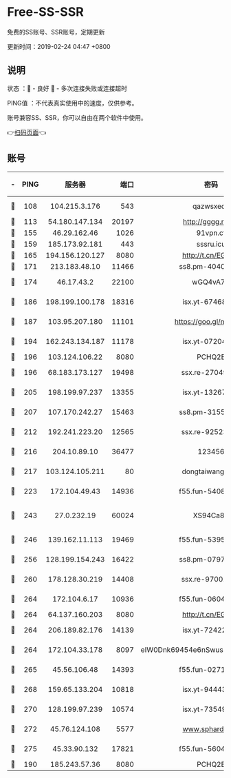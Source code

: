 # Free-SS-SSR

免费的SS账号、SSR账号，定期更新

更新时间：2019-02-24 04:47 +0800

## 说明

状态     ：🙂 - 良好 🙁 - 多次连接失败或连接超时

PING值   ：不代表真实使用中的速度，仅供参考。

账号兼容SS、SSR，你可以自由在两个软件中使用。

👉[扫码页面](https://liesauer.github.io/free-ss-ssr.github.io/)👈

## 账号

|-|PING|服务器|端口|密码|加密方式|区域|
|:----:|:----:|:-----:|-----:|:----:|:----:|:----:|
|🙂|108|104.215.3.176|543|qazwsxedc|aes-256-gcm|JP|
|🙂|113|54.180.147.134|20197|http://gggg.rocks|chacha20|KR|
|🙂|155|46.29.162.46|1026|91vpn.cf|rc4-md5|RU|
|🙂|159|185.173.92.181|443|sssru.icu|rc4-md5|RU|
|🙂|165|194.156.120.127|8080|http://t.cn/EGJIyrl|rc4-md5|RU|
|🙂|171|213.183.48.10|11466|ss8.pm-40405926|rc4-md5|RU|
|🙂|174|46.17.43.2|22100|wGQ4vA7D|aes-256-gcm|RU|
|🙂|186|198.199.100.178|18316|isx.yt-67468554|aes-256-cfb|US|
|🙂|187|103.95.207.180|11101|https://goo.gl/m1zu1p|chacha20-ietf|CN|
|🙂|194|162.243.134.187|11178|isx.yt-07204971|aes-256-cfb|US|
|🙂|196|103.124.106.22|8080|PCHQ2E|rc4-md5|US|
|🙂|196|68.183.173.127|19498|ssx.re-27049875|aes-256-cfb|US|
|🙂|205|198.199.97.237|13355|isx.yt-13267292|aes-256-cfb|US|
|🙂|207|107.170.242.27|15463|ss8.pm-31553028|aes-256-cfb|US|
|🙂|212|192.241.223.20|12565|ssx.re-92523210|aes-256-cfb|US|
|🙂|216|204.10.89.10|36477|123456|aes-256-cfb|US|
|🙂|217|103.124.105.211|80|dongtaiwang.com|aes-256-cfb|US|
|🙂|223|172.104.49.43|14936|f55.fun-54084104|aes-256-cfb|SG|
|🙂|243|27.0.232.19|60024|XS94Ca8K|xchacha20-ietf-poly1305|HK|
|🙂|246|139.162.11.113|19469|f55.fun-53953321|aes-256-cfb|SG|
|🙂|256|128.199.154.243|16422|ss8.pm-07972261|aes-256-cfb|SG|
|🙂|260|178.128.30.219|14408|ssx.re-97001746|aes-256-cfb|SG|
|🙂|264|172.104.6.17|10936|f55.fun-06041209|aes-256-cfb|US|
|🙂|264|64.137.160.203|8080|http://t.cn/EGJIyrl|rc4-md5|CA|
|🙂|264|206.189.82.176|14139|isx.yt-72422097|aes-256-cfb|SG|
|🙂|264|172.104.33.178|8097|eIW0Dnk69454e6nSwuspv9DmS201tQ0D|aes-256-cfb|SG|
|🙂|265|45.56.106.48|14393|f55.fun-02711157|aes-256-cfb|US|
|🙂|268|159.65.133.204|10818|isx.yt-94443134|aes-256-cfb|SG|
|🙂|270|128.199.97.239|10574|isx.yt-73549094|aes-256-cfb|SG|
|🙂|272|45.76.124.108|5577|www.sphard.com|aes-256-cfb|AU|
|🙂|275|45.33.90.132|17821|f55.fun-56045403|aes-256-cfb|US|
|🙂|190|185.243.57.36|8080|PCHQ2E|rc4-md5|US|
